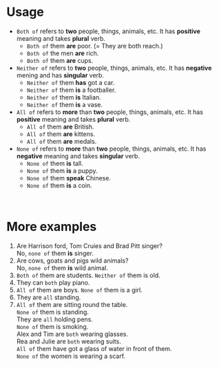 # Usage
- `Both of` refers to **two** people, things, animals, etc. It has **positive** meaning and takes **plural** verb.
  - `Both of` them **are** poor. (= They are both reach.)
  - `Both of` the men **are** rich.
  - `Both of` them **are** cups.
- `Neither of` refers to **two** people, things, animals, etc. It has **negative** mening and has **singular** verb.
  - `Neither of` them **has** got a car.
  - `Neither of` them **is** a footballer.
  - `Neither of` them **is** Italian.
  - `Neither of` them **is** a vase.
- `All of` refers to **more** than **two** people, things, animals, etc. It has **positive** meaning and takes **plural** verb.
  - `All of` them **are** British.
  - `All of` them **are** kittens.
  - `All of` them **are** medals.
- `None of` refers to **more** than **two** people, things, animals, etc. It has **negative** meaning and takes **singular** verb.
  - `None of` them **is** tall.
  - `None of` them **is** a puppy.
  - `None of` them **speak** Chinese.
  - `None of` them **is** a coin.

<br>

# More examples
1. Are Harrison ford, Tom Cruies and Brad Pitt singer?<br>
No, `none of` them **is** singer.
2. Are cows, goats and pigs wild animals?<br>
No, `none of` them **is** wild animal.
3. `Both of` them are students. `Neither of` them is old.
4. They can `both` play piano.
5. `All of` them are boys. `None of` them is a girl.
6. They are `all` standing.
7. `All of` them are sitting round the table.<br>
`None of` them is standing.<br>
They are `all` holding pens.<br>
`None of` them is smoking.<br>
Alex and Tim are `both` wearing glasses.<br>
Rea and Julie are `both` wearing suits.<br>
`All of` them have got a glass of water in front of them.<br>
`None of` the women is wearing a scarf.<br>

